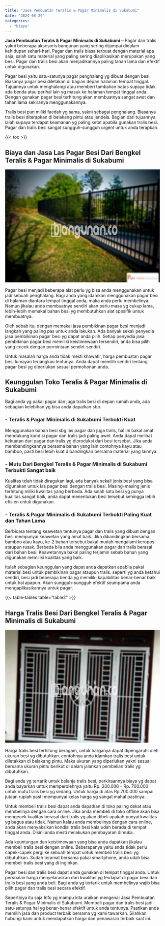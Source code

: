 ```yaml
---
title: "Jasa Pembuatan Teralis & Pagar Minimalis di Sukabumi"
date: "2024-08-29"
categories: 
  - "biaya"
---
```


**Jasa Pembuatan Teralis & Pagar Minimalis di Sukabumi** – Pagar dan tralis yakni beberapa aksesoris bangunan yang sering dijumpai didalam kehidupan sehari-hari. Pagar dan trails biasa terbuat dengan material apa saja, salah satu material yang paling sering diaplikasikan merupakan yang besi. Pagar dan trails besi akan menjadikannya paling tahan lama dan efektif untuk digunakan.

Pagar besi yaitu satu-satunya pagar penghalang yg dibuat dengan besi. Biasanya pagar besi diletakan di bagian depan halaman tempat tinggal. Tujuannya untuk menghalangi atau memberi tambahan batas supaya tidak ada benda atau perihal lain yg masuk ke halaman tempat tinggal anda. Dengan gunakan pagar besi terhitung akan membuatnya sangat awet dan tahan lama sekiranya menggunakannya.

Tralis besi pun miliki faedah yg sama, yakni sebagai penghalang. Biasanya trails besi diterapkan di belakang pintu atau jendela. Bagian dari tujuannya ialah supaya terdapat keamanan yg paling ketat apabila gunakan tralis besi. Pagar dan tralis besi sangat sungguh-sungguh urgent untuk anda terapkan.

{{< toc >}}

## Biaya dan Jasa Las Pagar Besi Dari Bengkel Teralis & Pagar Minimalis di Sukabumi

![Jasa Pembuatan Teralis & Pagar Minimalis di Sukabumi](/images/pagar-minimalis-murah-46.png)

Pagar besi menjadi beberapa alat perlu yg bisa anda menggunakan untuk jadi sebuah penghalang. Bagi anda yang idamkan menggunakan pagar besi di halaman diantara tempat tinggal anda, maka anda perlu membelinya. Namun jikalau anda membuatnya sendiri akan perlu masa yg cukup lama, lebih-lebih memakai bahan besi yg membutuhkan alat spesifik untuk membuatnya.

Oleh sebab itu, dengan memakai jasa pembikinan pagar besi menjadi langkah yang paling pas untuk anda lakukan. Ada banyak sekali penyedia jasa pembikinan pagar besi yg dapat anda pilih. Setiap penyedia jasa pembikinan pagar besi memiliki keistimewaan tersendiri, anda bisa pilih yang cocok dengan permintaan sendiri-sendiri.

Untuk masalah harga anda tidak mesti khawatir, harga pembuatan pagar besi lumayan terjangkau tentunya. Anda dapat memilih sendiri tentang pagar besi yg diperlukan sesuai permohonan anda.

## Keunggulan Toko Teralis & Pagar Minimalis di Sukabumi

Bagi anda yg pakai pagar dan juga tralis besi di depan rumah anda, ada sebagian kelebihan yg bisa anda dapatkan sbb.

### \- Teralis & Pagar Minimalis di Sukabumi Terbukti Kuat

Menggunakan bahan besi sbg las pagar dan juga tralis, hal ini bakal amat mendukung kondisi pagar dan tralis jadi paling awet. Anda dapat melihat kekuatan dari pagar dan tralis yg diproduksi dari besi tersebut. Jika anda membandingkannya bersama bahan yang lain contohnya kayu atau bamboo, pasti besi lebih kuat dibandingkan bersama material yang lainnya.

### \- Mutu Dari Bengkel Teralis & Pagar Minimalis di Sukabumi Terbukti Sangat baik

Kualitas telah tidak diragukan lagi, ada banyak sekali jenis besi yang bisa digunakan untuk las pagar besi dengan tralis besi. Masing-masing jenis terhitung miliki kwalitas yang berbeda. Ada salah satu besi yg punya kualitas sangat baik, anda dapat menentukan besi tersebut sehingga lebih efisien untuk digunakan.

### \- Teralis & Pagar Minimalis di Sukabumi Terbukti Paling Kuat dan Tahan Lama

Berbicara tentang keawetan tentunya pagar dan tralis yang dibuat dengan besi mempunyai keawetan yang amat baik. Jika dibandingkan bersama bamboo atau kayu, ke-2 bahan tersebut bakal mudah mengalami keropos ataupun rusak. Berbeda bila anda menggunakan pagar dan tralis berasal dari bahan besi. Keawetannya bakal paling terjamin sebab bahan yang digunakan memiliki kualitas yang baik.

Itulah sebagian keunggulan yang dapat anda dapatkan apabila pakai material besi untuk pembikinan pagar ataupun tralis. seperti yg anda ketahui sendiri, besi jadi beberapa benda yg memiliki kapabilitas benar-benar baik untuk hal apapun. Akan sungguh-sungguh efektif seumpama anda mengaplikasikannya untuk pagar.

{{< table-tables table="table2" >}}

## Harga Tralis Besi Dari Bengkel Teralis & Pagar Minimalis di Sukabumi

![Jasa Pembuatan Teralis & Pagar Minimalis di Sukabumi](/images/teralis-minimalis-murah-17.png)

Harga tralis besi terhitung beragam, untuk harganya dapat dipengaruhi oleh ukuran besi yg dibutuhkan. contohnya anda idamkan tralis besi untuk diletakkan di belakang pintu. Maka ukuran yang diperlukan yakni sesuai bersama ukuran pintu berikut di dalam jalankan pembelian tralis yg dibutuhkan.

Bagi anda yg tertarik untuk belanja tralis besi, perkiraannya biaya yg dapat anda bayarkan untuk memperolehnya yaitu Rp. 300.000 – Rp. 700.000 untuk mutu tralis besi yg sedang. Untuk harga di atas Rp.700.000 sampai jutaan rupiah pasti mempunyai kelas harga yg sangat mahal pastinya.

Untuk membeli tralis besi dapat anda dapatkan di toko paling dekat atau membelinya dengan cara online. Jika anda membeli di toko offline akan bisa mengecek kualitas berasal dari tralis yg akan dibeli apakah punyai kwalitas yg bagus atau tidak. Namun kalau anda membelinya dengan cara online, anda akan menyaksikan kondisi tralis besi kala udah berada di tempat tinggal anda. Disini anda mesti melakukan pembayaran dimuka.

Ada keuntungan dan keistimewaan yang bisa anda dapatkan jikalau membeli tralis besi dengan online. Beberapanya yaitu anda tidak perlu capek-capek pergi ke sebuah tempat untuk membeli tralis besi yg dibutuhkan. Sudah teramat bersama pakai smartphone, anda udah bisa membeli tralis besi yang di inginkan.

Pagar besi dan tralis besi dapat anda gunakan di tempat tinggal anda. Untuk persoalan harga menyelaraskan dari kwalitas yg terdapat di pagar besi dan tralis besi yang anda beli. Bagi anda yg tertarik untuk membelinya wajib bisa pilih pagar dan tralis besi secara efektif.

Sepertinya itu saja Info yg mampu kita uraikan mengenai Jasa Pembuatan Teralis & Pagar Minimalis di Sukabumi. Membeli pagar dan tralis besi jadi satu-satunya hal yg benar-benar efektif untuk anda tentunya. Pastikan anda memilih jasa dan product terbaik bersama yg kami tawarkan. Silahkan hubungi kami untuk mendapatkan harga dan penawaran terbaik saat ini.

